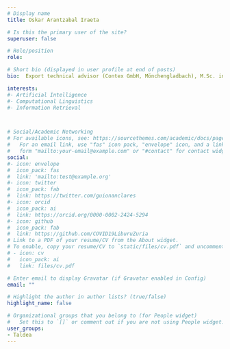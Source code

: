 ```yaml
---
# Display name
title: Oskar Arantzabal Iraeta

# Is this the primary user of the site?
superuser: false

# Role/position
role: 

# Short bio (displayed in user profile at end of posts)
bio:  Export technical advisor (Contex GmbH, Mönchengladbach), M.Sc. in International Marketing (Strathclyde University, Glasgow), responsable del area de Economía de UEU. 

interests:
#- Artificial Intelligence
#- Computational Linguistics
#- Information Retrieval



# Social/Academic Networking
# For available icons, see: https://sourcethemes.com/academic/docs/page-builder/#icons
#   For an email link, use "fas" icon pack, "envelope" icon, and a link in the
#   form "mailto:your-email@example.com" or "#contact" for contact widget.
social:
#- icon: envelope
#  icon_pack: fas
#  link: 'mailto:test@example.org'
#- icon: twitter
#  icon_pack: fab
#  link: https://twitter.com/guionanclares
#- icon: orcid
#  icon_pack: ai
#  link: https://orcid.org/0000-0002-2424-5294
#- icon: github
#  icon_pack: fab
#  link: https://github.com/COVID19LiburuZuria
# Link to a PDF of your resume/CV from the About widget.
# To enable, copy your resume/CV to `static/files/cv.pdf` and uncomment the lines below.
# - icon: cv
#   icon_pack: ai
#   link: files/cv.pdf

# Enter email to display Gravatar (if Gravatar enabled in Config)
email: ""

# Highlight the author in author lists? (true/false)
highlight_name: false

# Organizational groups that you belong to (for People widget)
#   Set this to `[]` or comment out if you are not using People widget.
user_groups:
- Taldea
---
```


